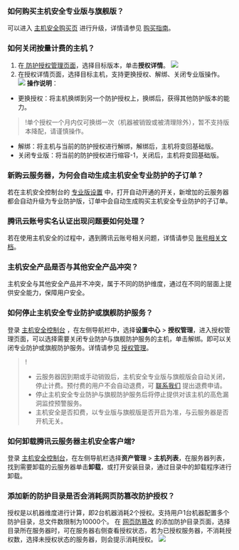 [](id:RHGMYZJAQZYB)
### 如何购买主机安全专业版与旗舰版？
可以进入 [主机安全购买页](https://buy.cloud.tencent.com/yunjing) 进行升级，详情请参见 [购买指南](https://cloud.tencent.com/document/product/296/12230)。

### 如何关闭按量计费的主机？
1. 在[ 防护授权管理页面](https://console.cloud.tencent.com/cwp/setting/authorize)，选择目标版本，单击**授权详情**。
![](https://qcloudimg.tencent-cloud.cn/raw/44e69429271f1e111d88d730af662c10.png)
2. 在授权详情页面，选择目标主机，支持更换授权、解绑、关闭专业版操作。
![](https://qcloudimg.tencent-cloud.cn/raw/e06373080518d78026060ab7cf10d424.png)
**操作说明**：
 - 更换授权：将主机换绑到另一个防护授权上，换绑后，获得其他防护版本的能力。
>!单个授权一个月内仅可换绑一次（机器被销毁或被清理除外），暂不支持版本降配，请谨慎操作。
>
 - 解绑：将主机与当前的防护授权进行解绑，解绑后，主机将变回基础版。
 - 关闭专业版：将当前的防护授权进行缩容-1，关闭后，主机将变回基础版。

### 新购云服务器，为何会自动生成主机安全专业防护的子订单？
若在主机安全控制台的 [专业版设置](https://console.cloud.tencent.com/cwp/setting/pro_version) 中，打开自动开通的开关，新增加的云服务器都会自动升级为专业防护版，订单中会自动生成购买主机安全专业防护的子订单。

### 腾讯云账号实名认证出现问题要如何处理？
若在使用主机安全的过程中，遇到腾讯云账号相关问题，详情请参见 [账号相关文档](https://cloud.tencent.com/document/product/378)。

[](id:ZJAQCPSFYQTAQCPCT)
### 主机安全产品是否与其他安全产品冲突？
主机安全与其他安全产品并不冲突，属于不同的防护维度，通过在不同的层面上提供安全能力，保障用户安全。

### 如何停止主机安全专业防护或旗舰防护服务？
登录 [主机安全控制台](https://console.cloud.tencent.com/cwp) ，在左侧导航栏中，选择**设置中心** > **授权管理**，进入授权管理页面，可以选择需要关闭专业防护与旗舰防护服务的主机，单击解绑。即可以关闭专业防护或旗舰防护服务。详情请参见 [授权管理](https://cloud.tencent.com/document/product/296/69007)。
>!
>- 云服务器因到期或手动销毁后，主机安全专业版与旗舰版会自动关闭，停止计费。预付费的用户不会自动退费，可 [联系我们](https://cloud.tencent.com/act/event/connect-service) 提出退费申请。
>- 停止主机安全专业防护与旗舰防护服务后将停止提供对该主机的高危漏洞监控预警服务。
>- 主机安全是否扣费，以专业版与旗舰版是否开启为准，与云服务器是否开机无关。


### 如何卸载腾讯云服务器主机安全客户端?
登录 [主机安全控制台](https://console.cloud.tencent.com/yunjing)，在左侧导航栏选择**资产管理** > **主机列表**，在服务器列表，找到需要卸载的云服务器单击**卸载**，或打开安装目录，通过目录中的卸载程序进行卸载。

### 添加新的防护目录是否会消耗网页防篡改防护授权？
授权是以机器维度进行计算，即2台机器消耗2个授权。支持用户1台机器配置多个防护目录，总文件数限制为10000个。
在 [网页防篡改](https://console.cloud.tencent.com/cwp/defend/webpage) 的添加防护目录页面，选择目录所在服务器时，可在服务器右侧查看授权状态，若为已授权服务器，不消耗授权数，选择未授权状态的服务器，则会提示消耗授权。
![](https://main.qcloudimg.com/raw/643b406c1ba1e64ddec0ec073c144871.png)
